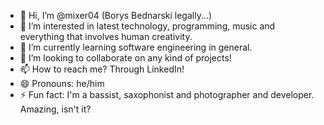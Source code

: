 - 👋 Hi, I’m @mixer04 (Borys Bednarski legally...)
- 👀 I’m interested in latest technology, programming, music and everything that involves human creativity.
- 🌱 I’m currently learning software engineering in general.
- 💞️ I’m looking to collaborate on any kind of projects!
- 📫 How to reach me? Through LinkedIn!
- 😄 Pronouns: he/him
- ⚡ Fun fact: I'm a bassist, saxophonist and photographer and developer. Amazing, isn't it?

<!---
mixer04/mixer04 is a ✨ special ✨ repository because its `README.md` (this file) appears on your GitHub profile.
You can click the Preview link to take a look at your changes.
--->
